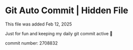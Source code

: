 # Git Auto Commit | Hidden File

This file was added Feb 12, 2025

Just for fun and keeping my daily git commit active 🤪

commit number: 2708832
